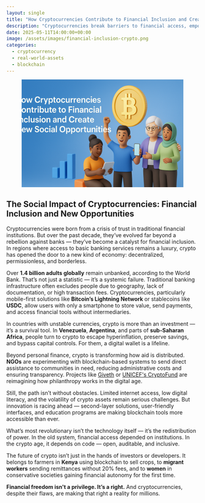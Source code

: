 ```yaml
---
layout: single
title: "How Cryptocurrencies Contribute to Financial Inclusion and Create New Social Opportunities"
description: "Cryptocurrencies break barriers to financial access, empowering millions worldwide with new economic opportunities and inclusive digital tools."
date: 2025-05-11T14:00:00+00:00
image: /assets/images/financial-inclusion-crypto.png
categories: 
  - cryptocurrency
  - real-world-assets
  - blockchain
---
```


<figure style="text-align: center;">
  <img src="/assets/images/financial-inclusion-crypto.png" alt="Financial inclusion through cryptocurrencies" width="1024" style="max-width:100%; height:auto;" />
</figure>

## The Social Impact of Cryptocurrencies: Financial Inclusion and New Opportunities

Cryptocurrencies were born from a crisis of trust in traditional financial institutions. But over the past decade, they’ve evolved far beyond a rebellion against banks — they’ve become a catalyst for financial inclusion. In regions where access to basic banking services remains a luxury, crypto has opened the door to a new kind of economy: decentralized, permissionless, and borderless.

Over **1.4 billion adults globally** remain unbanked, according to the World Bank. That’s not just a statistic — it’s a systemic failure. Traditional banking infrastructure often excludes people due to geography, lack of documentation, or high transaction fees. Cryptocurrencies, particularly mobile-first solutions like **Bitcoin’s Lightning Network** or stablecoins like **USDC**, allow users with only a smartphone to store value, send payments, and access financial tools without intermediaries.

In countries with unstable currencies, crypto is more than an investment — it’s a survival tool. In **Venezuela**, **Argentina**, and parts of **sub-Saharan Africa**, people turn to crypto to escape hyperinflation, preserve savings, and bypass capital controls. For them, a digital wallet is a lifeline.

Beyond personal finance, crypto is transforming how aid is distributed. **NGOs** are experimenting with blockchain-based systems to send direct assistance to communities in need, reducing administrative costs and ensuring transparency. Projects like [Giveth](https://giveth.io) or [UNICEF's CryptoFund](https://www.unicef.org/innovation/CryptoFund) are reimagining how philanthropy works in the digital age.

Still, the path isn’t without obstacles. Limited internet access, low digital literacy, and the volatility of crypto assets remain serious challenges. But innovation is racing ahead — second-layer solutions, user-friendly interfaces, and education programs are making blockchain tools more accessible than ever.

What’s most revolutionary isn’t the technology itself — it’s the redistribution of power. In the old system, financial access depended on institutions. In the crypto age, it depends on code — open, auditable, and inclusive.

The future of crypto isn’t just in the hands of investors or developers. It belongs to farmers in **Kenya** using blockchain to sell crops, to **migrant workers** sending remittances without 20% fees, and to **women** in conservative societies gaining financial autonomy for the first time.

**Financial freedom isn't a privilege. It’s a right.** And cryptocurrencies, despite their flaws, are making that right a reality for millions.
